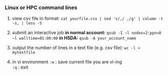 ### Linux or HPC command lines 
1. view csv file in format: 
```cat yourfile.csv | sed 's/,/ ,/g' | column -t -s, | less -S```

2. submit an interactive job **in normal account:** 
```qsub -I –l nodes=2:ppn=8 –l walltime=01:00:00```
**in HSDA:**
```qsub -A your_account_name```

3. output the number of lines in a text file (e.g. csv file): 
```wc -l < mytextfile```

4. in vi environment
```:w``` : save current file you are vi-ing  
```:q``` : exit 

